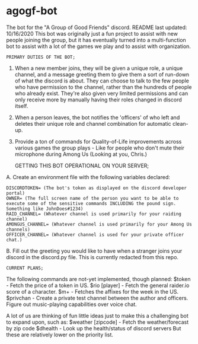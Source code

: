 # agogf-bot
The bot for the "A Group of Good Friends" discord.
README last updated: 10/16/2020
This bot was originally just a fun project to assist with new people joining the group, but it has eventually turned into a multi-function bot to assist with a lot of the games we play and to assist with organization.

    PRIMARY DUTIES OF THE BOT;
1. When a new member joins, they will be given a unique role, a unique channel, and a message greeting them to give them a sort of run-down of what the discord is about. They can choose to talk to the few people who have permission to the channel, rather than the hundreds of people who already exist. They're also given very limited permissions and can only receive more by manually having their roles changed in discord itself.
2. When a person leaves, the bot notifies the 'officers' of who left and deletes their unique role and channel combination for automatic clean-up. 
3. Provide a ton of commands for Quality-of-Life improvements across various games the group plays - Like for people who don't mute their microphone during Among Us (Looking at you, Chris.)


    GETTING THIS BOT OPERATIONAL ON YOUR SERVER;

A. Create an environment file with the following variables declared:

    DISCORDTOKEN= (The bot's token as displayed on the discord developer portal)
    OWNER= (The full screen name of the person you want to be able to execute some of the sensitive commands INCLUDING the pound sign. Something like JohnDoes#1234)
    RAID_CHANNEL= (Whatever channel is used primarily for your raiding channel)
    AMONGUS_CHANNEL= (Whatever channel is used primarily for your Among Us channels)
    OFFICER_CHANNEL= (Whatever channel is used for your private officer chat.)

B. Fill out the greeting you would like to have when a stranger joins your discord in the discord.py file. This is currently redacted from this repo.

    CURRENT PLANS;

The following commands are not-yet implemented, though planned:
    $token - Fetch the price of a token in US.
    $rio [player] - Fetch the general raider.io score of a character.
    $m+ - Fetches the affixes for the week in the US.
    $privchan - Create a private test channel between the author and officers.
    Figure out music-playing capabilities over voice chat. 

A lot of us are thinking of fun little ideas just to make this a challenging bot to expand upon, such as:
    $weather [zipcode] - Fetch the weather/forecast by zip code
    $dhealth - Look up the health/status of discord servers
But these are relatively lower on the priority list. 


